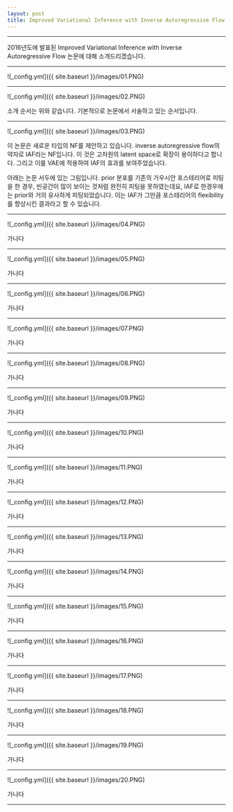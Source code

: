 ```yaml
---
layout: post
title: Improved Variational Inference with Inverse Autoregressive Flow
---
```


***
2016년도에 발표된 Improved Variational Inference with Inverse Autoregressive Flow 논문에 대해 소개드리겠습니다.

***

![_config.yml]({{ site.baseurl }}/images/01.PNG)

***

![_config.yml]({{ site.baseurl }}/images/02.PNG)

소개 순서는 위와 같습니다. 기본적으로 논문에서 서술하고 있는 순서입니다.

***

![_config.yml]({{ site.baseurl }}/images/03.PNG)

이 논문은 새로운 타입의 NF를 제안하고 있습니다. inverse autoregressive flow의 약자로 IAF라는 NF입니다.
이 것은 고차원의 latent space로 확장이 용이하다고 합니다.
그리고 이를 VAE에 적용하여 IAF의 효과를 보여주었습니다.

아래는 논문 서두에 있는 그림입니다. prior 분포를 기존의 가우시안 포스테리어로 피팅을 한 경우, 빈공간이 많이 보이는 것처럼
완전히 피팅을 못하였는데요, IAF로 한경우에는 prior와 거의 유사하게 피팅되었습니다. 
이는 IAF가 그만큼 포스테리어의 flexibility를 향상시킨 결과라고 할 수 있습니다. 

***

![_config.yml]({{ site.baseurl }}/images/04.PNG)

가나다

***

![_config.yml]({{ site.baseurl }}/images/05.PNG)

가나다

***

![_config.yml]({{ site.baseurl }}/images/06.PNG)

가나다

***

![_config.yml]({{ site.baseurl }}/images/07.PNG)

가나다

***

![_config.yml]({{ site.baseurl }}/images/08.PNG)

가나다

***

![_config.yml]({{ site.baseurl }}/images/09.PNG)

가나다

***

![_config.yml]({{ site.baseurl }}/images/10.PNG)

가나다

***

![_config.yml]({{ site.baseurl }}/images/11.PNG)

가나다

***

![_config.yml]({{ site.baseurl }}/images/12.PNG)

가나다

***

![_config.yml]({{ site.baseurl }}/images/13.PNG)

가나다

***

![_config.yml]({{ site.baseurl }}/images/14.PNG)

가나다

***

![_config.yml]({{ site.baseurl }}/images/15.PNG)

가나다

***

![_config.yml]({{ site.baseurl }}/images/16.PNG)

가나다

***

![_config.yml]({{ site.baseurl }}/images/17.PNG)

가나다

***

![_config.yml]({{ site.baseurl }}/images/18.PNG)

가나다

***

![_config.yml]({{ site.baseurl }}/images/19.PNG)

가나다

***

![_config.yml]({{ site.baseurl }}/images/20.PNG)

가나다

***

